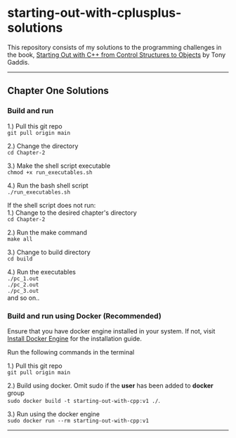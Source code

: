# starting-out-with-cplusplus-solutions

This repository consists of my solutions to the programming challenges in the book, [Starting Out with C++ from Control Structures to Objects](https://www.amazon.com/Starting-Out-Control-Structures-Objects/dp/0134498372) by Tony Gaddis.

---

## Chapter One Solutions
### Build and run
1.) Pull this git repo <br />
```git pull origin main```

2.) Change the directory <br />
```cd Chapter-2```

3.) Make the shell script executable <br />
```chmod +x run_executables.sh```

4.) Run the bash shell script <br />
```./run_executables.sh```

If the shell script does not run: <br />
1.) Change to the desired chapter's directory <br />
```cd Chapter-2```

2.) Run the make command <br />
```make all```

3.) Change to build directory <br />
```cd build```

4.) Run the executables <br />
```./pc_1.out```<br />
```./pc_2.out```<br />
```./pc_3.out```<br />
and so on..
### Build and run using Docker (Recommended)
Ensure that you have docker engine installed in your system. If not, visit [Install Docker Engine](https://docs.docker.com/engine/install/) for the installation guide.

Run the following commands in the terminal

1.) Pull this git repo <br />
```git pull origin main```

2.) Build using docker. Omit sudo if the **user** has been added to **docker** group <br />
```sudo docker build -t starting-out-with-cpp:v1 ./```. <br /> 

3.) Run using the docker engine <br />
```sudo docker run --rm starting-out-with-cpp:v1```

---